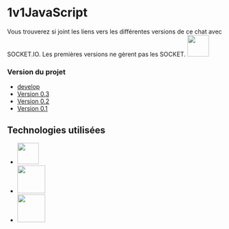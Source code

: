# 1v1JavaScript

Vous trouverez si joint les liens vers les différentes versions de ce chat avec  SOCKET.IO.
Les premières versions ne gèrent pas les SOCKET. <img src="https://github.com/A1oneeee/1v1JavaScript/assets/116378179/a246bc0f-1b4a-43e5-81f1-9da1419245bd" width="50" />

### Version du projet
- [develop](https://github.com/A1oneeee/1v1JavaScript/tree/develop)
- [Version 0.3](https://github.com/A1oneeee/1v1JavaScript/tree/master_v0.3)
- [Version 0.2](https://github.com/A1oneeee/1v1JavaScript/tree/master_v0.2)
- [Version 0.1](https://github.com/A1oneeee/1v1JavaScript/tree/master_v0.1)

## Technologies utilisées
- <img src="https://github.com/A1oneeee/1v1JavaScript/assets/116378179/0a89980e-817b-4599-bc19-7a6826b24be3" width="50" />
- <img src="https://github.com/A1oneeee/1v1JavaScript/assets/116378179/68f79b58-9348-4e18-a07c-7e7c52f53e00" width="65" />
- <img src="https://upload.wikimedia.org/wikipedia/commons/thumb/0/04/ChatGPT_logo.svg/1200px-ChatGPT_logo.svg.png" width="65" />

